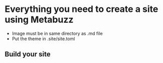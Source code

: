 # Everything you need to create a site using Metabuzz

* Image must be in same directory as .md file
* Put the theme in .site/site.toml

## Build your site
